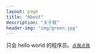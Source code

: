 ```yaml
---
layout: page
title: "About"
description: "关于我" 
header-img: "img/green.jpg"
---
```


只会 hello world 的程序员。[<code>点我点我</code>](https://www.wemore.com/)





